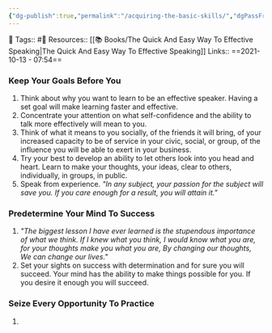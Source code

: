 ```yaml
---
{"dg-publish":true,"permalink":"/acquiring-the-basic-skills/","dgPassFrontmatter":true,"noteIcon":"3","created":"2023-11-14T21:08:43.857+05:30","updated":"2024-01-15T11:40:31.480+05:30"}
---
```


🧶 Tags:: #🌱 
Resources:: [[📚 Books/The Quick And Easy Way To Effective Speaking\|The Quick And Easy Way To Effective Speaking]]
Links::
==2021-10-13 - 07:54==
### Keep Your Goals Before You
1. Think about why you want to learn to be an effective speaker. Having a set goal will make learning faster and effective. 
2. Concentrate your attention on what self-confidence and the ability to talk more effectively will mean to you.
3. Think of what it means to you socially, of the friends it will bring, of your increased capacity to be of service in your civic, social, or group, of the influence you will be able to exert in your business.
4. Try your best to develop an ability to let others look into you head and heart. Learn to make your thoughts, your ideas, clear to others, individually, in groups, in public.
5. Speak from experience. *"In any subject, your passion for the subject will save you. If you care enough for a result, you will attain it."*
### Predetermine Your Mind To Success
1. *"The biggest lesson I have ever learned is the stupendous importance of what we think. If I knew what you think, I would know what you are, for your thoughts make you what you are, By changing our thoughts, We can change our lives."*
2. Set your sights on success with determination and for sure you will succeed. Your mind has the ability to make things possible for you. If you desire it enough you will succeed.
### Seize Every Opportunity To Practice
1. 
